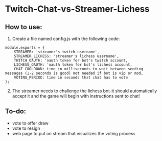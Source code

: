 # Twitch-Chat-vs-Streamer-Lichess

## How to use:

1) Create a file named config.js with the following code:
```
module.exports = {
	STREAMER: 'streamer's twitch username',
	STREAMER_LICHESS: 'streamer's lichess username',
	TWITCH_OAUTH: 'oauth token for bot's twitch account,
	LICHESS_OAUTH: 'oauth token for bot's lichess account,
	CHAT_COOLDOWN: time in milliseconds to wait between sending messages (1-2 seconds is good) not needed if bot is vip or mod,
	VOTING_PERIOD: time in seconds that chat has to vote
};
```

2) The streamer needs to challenge the lichess bot-it should automatically accept it and the game will begin with instructions sent to chat!

## To-do:
 - vote to offer draw
 - vote to resign
 - web page to put on stream that visualizes the voting process
